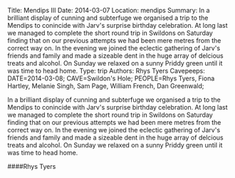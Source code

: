 Title: Mendips III
Date: 2014-03-07
Location: mendips
Summary: In a brilliant display of cunning and subterfuge we organised a trip to the Mendips to conincide with Jarv's surprise birthday celebration. At long last we managed to complete the short round trip in Swildons on Saturday finding that on our previous attempts we had been mere metres from the correct way on. In the evening we joined the eclectic gathering of Jarv's friends and family and made a sizeable dent in the huge array of delcious treats and alcohol. On Sunday we relaxed on a sunny Priddy green until it was time to head home.
Type: trip
Authors: Rhys Tyers
Cavepeeps: DATE=2014-03-08; CAVE=Swildon's Hole; PEOPLE=Rhys Tyers, Fiona Hartley, Melanie Singh, Sam Page, William French, Dan Greenwald;

In a brilliant display of cunning and subterfuge we organised a trip to the Mendips to conincide with Jarv's surprise birthday celebration. At long last we managed to complete the short round trip in Swildons on Saturday finding that on our previous attempts we had been mere metres from the correct way on. In the evening we joined the eclectic gathering of Jarv's friends and family and made a sizeable dent in the huge array of delcious treats and alcohol. On Sunday we relaxed on a sunny Priddy green until it was time to head home.

####Rhys Tyers
